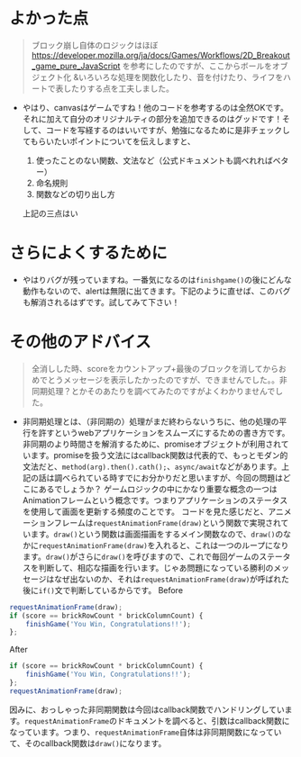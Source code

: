 # よかった点
> ブロック崩し自体のロジックはほぼ https://developer.mozilla.org/ja/docs/Games/Workflows/2D_Breakout_game_pure_JavaScript  を参考にしたのですが、ここからボールをオブジェクト化 &いろいろな処理を関数化したり、音を付けたり、ライフをハートで表したりする点を工夫しました。
- やはり、canvasはゲームですね！他のコードを参考するのは全然OKです。それに加えて自分のオリジナルティの部分を追加できるのはグッドです！そして、コードを写経するのはいいですが、勉強になるために是非チェックしてもらいたいポイントについてを伝えしますと、
    1. 使ったことのない関数、文法など（公式ドキュメントも調べれればベター）
    2. 命名規則
    3. 関数などの切り出し方

    上記の三点はい

# さらによくするために
- やはりバグが残っていますね。一番気になるのは`finishgame()`の後にどんな動作もないので、alertは無限に出てきます。下記のように直せば、このバグも解消されるはずです。試してみて下さい！

# その他のアドバイス
> 全消しした時、scoreをカウントアップ+最後のブロックを消してからおめでとうメッセージを表示したかったのですが、できませんでした。。非同期処理？とかそのあたりを調べてみたのですがよくわかりませんでした。
- 非同期処理とは、（非同期の）処理がまだ終わらないうちに、他の処理の平行を許すというwebアプリケーションをスムーズにするための書き方です。非同期のより時間さを解消するために、promiseオブジェクトが利用されています。promiseを扱う文法にはcallback関数は代表的で、もっとモダン的文法だと、`method(arg).then().cath();`、`async/await`などがあります。上記の話は調べられている時すでにお分かりだと思いますが、今回の問題はどこにあるでしょうか？
ゲームロジックの中にかなり重要な概念の一つはAnimationフレームという概念です。つまりアプリケーションのステータスを使用して画面を更新する頻度のことです。
コードを見た感じだと、アニメーションフレームは`requestAnimationFrame(draw)`という関数で実現されています。`draw()`という関数は画面描画をするメイン関数なので、`draw()`のなかに`requestAnimationFrame(draw)`を入れると、これは一つのループになります。`draw()`がさらに`draw()`を呼びますので、これで毎回ゲームのステータスを判断して、相応な描画を行います。じゃあ問題になっている勝利のメッセージはなぜ出ないのか、それは`requestAnimationFrame(draw)`が呼ばれた後に`if()`文で判断しているからです。
Before
```js
requestAnimationFrame(draw);
if (score == brickRowCount * brickColumnCount) {
    finishGame('You Win, Congratulations!!');
};
```
After
```js
if (score == brickRowCount * brickColumnCount) {
    finishGame('You Win, Congratulations!!');
};
requestAnimationFrame(draw);
```
因みに、おっしゃった非同期関数は今回はcallback関数でハンドリングしています。`requestAnimationFrame`のドキュメントを調べると、引数はcallback関数になっています。つまり、`requestAnimationFrame`自体は非同期関数になっていて、そのcallback関数は`draw()`になります。

